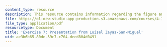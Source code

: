 ```yaml
---
content_type: resource
description: This resource contains information regarding the figure and configure.
file: https://ol-ocw-studio-app-production.s3.amazonaws.com/courses/4-105-geometric-disciplines-and-architecture-skills-reciprocal-methodologies-fall-2012/ae3b6b6580de39c7c704deed804d0491_MIT4_105F12_Pres_Ex7_LZ.pdf
file_type: application/pdf
resourcetype: Document
title: 'Exercise 7: Presentation from Luisel Zayas-San-Miguel'
uid: ae3b6b65-80de-39c7-c704-deed804d0491
---
```

